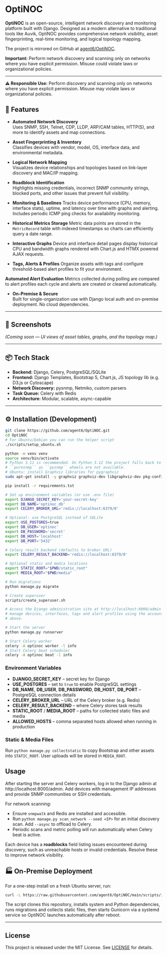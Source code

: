 # OptiNOC

**OptiNOC** is an open-source, intelligent network discovery and monitoring platform built with Django. Designed as a modern alternative to traditional tools like Auvik, OptiNOC provides comprehensive network visibility, asset fingerprinting, real-time monitoring, and logical topology mapping.

The project is mirrored on GitHub at [agent6/OptiNOC](https://github.com/agent6/OptiNOC).

**Important:** Perform network discovery and scanning only on networks where you have explicit permission. Misuse could violate laws or organizational policies.

---

**⚠️ Responsible Use:** Perform discovery and scanning only on networks where you have explicit permission. Misuse may violate laws or organizational policies.

## 🚀 Features

- **Automated Network Discovery**  
  Uses SNMP, SSH, Telnet, CDP, LLDP, ARP/CAM tables, HTTP(S), and more to identify assets and map connections.

- **Asset Fingerprinting & Inventory**  
  Classifies devices with vendor, model, OS, interface data, and environmental metadata.

- **Logical Network Mapping**  
  Visualizes device relationships and topologies based on link-layer discovery and MAC/IP mapping.

- **Roadblock Identification**  
  Highlights missing credentials, incorrect SNMP community strings, blocked ports, and other issues that prevent full visibility.

- **Monitoring & Baselines**
  Tracks device performance (CPU, memory, interface stats), uptime, and latency over time with graphs and alerting. Includes periodic ICMP ping checks for availability monitoring.
- **Historical Metrics Storage**
  Metric data points are stored in the `MetricRecord` table with indexed timestamps so charts can efficiently query a date range.
- **Interactive Graphs**
  Device and interface detail pages display historical CPU and bandwidth graphs rendered with Chart.js and HTMX powered AJAX requests.

- **Tags, Alerts & Profiles**
  Organize assets with tags and configure threshold-based alert profiles to fit your environment.

**Automated Alert Evaluation**
  Metrics collected during polling are compared to alert profiles each cycle and alerts are created or cleared automatically.

- **On-Premise & Secure**  
  Built for single-organization use with Django local auth and on-premise deployment. No cloud dependencies.

---

## 📸 Screenshots

*(Coming soon — UI views of asset tables, graphs, and the topology map.)*

---

## 📦 Tech Stack

- **Backend:** Django, Celery, PostgreSQL/SQLite  
- **Frontend:** Django Templates, Bootstrap 5, Chart.js, JS topology lib (e.g. D3.js or Cytoscape)  
- **Network Discovery:** pysnmp, Netmiko, custom parsers  
- **Task Queue:** Celery with Redis  
- **Architecture:** Modular, scalable, async-capable

---

## ⚙️ Installation (Development)

```bash
git clone https://github.com/agent6/OptiNOC.git
cd OptiNOC
# For Ubuntu/Debian you can run the helper script
./scripts/setup_ubuntu.sh

python -m venv venv
source venv/bin/activate
# Python 3.11 is recommended. On Python 3.12 the project falls back to
# ``puresnmp`` as ``pysnmp`` wheels are not available.
# Ubuntu: install Graphviz libraries for pygraphviz
sudo apt-get install -y graphviz graphviz-dev libgraphviz-dev pkg-config

pip install -r requirements.txt

# Set up environment variables (or use .env file)
export DJANGO_SECRET_KEY='your-secret-key'
export DB_NAME='optinoc_db'
export CELERY_BROKER_URL='redis://localhost:6379/0'

# Optional: use PostgreSQL instead of SQLite
export USE_POSTGRES=true
export DB_USER='optinoc'
export DB_PASSWORD='secret'
export DB_HOST='localhost'
export DB_PORT='5432'

# Celery result backend (defaults to broker URL)
export CELERY_RESULT_BACKEND='redis://localhost:6379/0'

# Optional static and media locations
export STATIC_ROOT="$PWD/static_root"
export MEDIA_ROOT="$PWD/media"

# Run migrations
python manage.py migrate

# Create superuser
scripts/create_superuser.sh

# Access the Django administration site at http://localhost:8000/admin and
# manage devices, interfaces, tags and alert profiles using the account created
# above.

# Start the server
python manage.py runserver

# Start Celery worker
celery -A optinoc worker -l info
# Start Celery beat scheduler
celery -A optinoc beat -l info
```
### Environment Variables

- **DJANGO_SECRET_KEY** – secret key for Django
- **USE_POSTGRES** – set to `true` to enable PostgreSQL settings
- **DB_NAME**, **DB_USER**, **DB_PASSWORD**, **DB_HOST**, **DB_PORT** – PostgreSQL connection details
- **CELERY_BROKER_URL** – URL of the Celery broker (e.g. Redis)
- **CELERY_RESULT_BACKEND** – where Celery stores task results
- **STATIC_ROOT** / **MEDIA_ROOT** – paths for collected static files and media
- **ALLOWED_HOSTS** – comma separated hosts allowed when running in production


### Static & Media Files

Run `python manage.py collectstatic` to copy Bootstrap and other assets into `STATIC_ROOT`. User uploads will be stored in `MEDIA_ROOT`.

## Usage

After starting the server and Celery workers, log in to the Django admin at http://localhost:8000/admin.
Add devices with management IP addresses and provide SNMP communities or SSH credentials.

For network scanning:

* Ensure `snmpwalk` and Redis are installed and accessible.
* Run `python manage.py scan_network --seed <IP>` for an initial discovery scan. Add `--async` to offload to Celery.
* Periodic scans and metric polling will run automatically when Celery beat is active.

Each device has a **roadblocks** field listing issues encountered during discovery, such as unreachable hosts or invalid credentials. Resolve these to improve network visibility.

## 🏭 On-Premise Deployment

For a one-step install on a fresh Ubuntu server, run:

```bash
curl -L https://raw.githubusercontent.com/agent6/OptiNOC/main/scripts/install_onprem.sh | bash
```

The script clones this repository, installs system and Python dependencies, runs migrations and collects static files, then starts Gunicorn via a systemd service so OptiNOC launches automatically after reboot.



---

## License
This project is released under the MIT License. See [LICENSE](LICENSE) for details.


